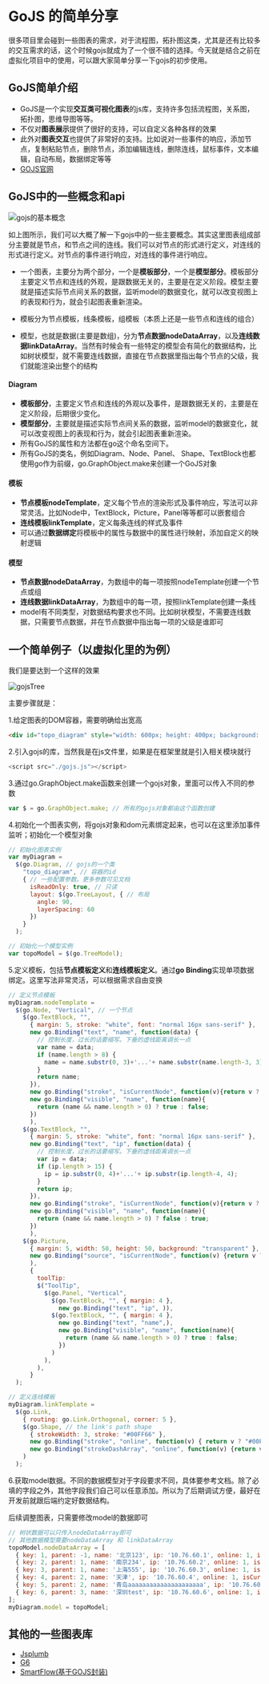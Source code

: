 # GoJS 的简单分享

很多项目里会碰到一些图表的需求，对于流程图，拓扑图这类，尤其是还有比较多的交互需求的话，这个时候gojs就成为了一个很不错的选择。今天就是结合之前在虚拟化项目中的使用，可以跟大家简单分享一下gojs的初步使用。

## GoJS简单介绍

- GoJS是一个实现**交互类可视化图表**的js库，支持许多包括流程图，关系图，拓扑图，思维导图等等。
- 不仅对**图表展示**提供了很好的支持，可以自定义各种各样的效果
- 此外对**图表交互**也提供了非常好的支持。比如说对一些事件的响应，添加节点，复制粘贴节点，删除节点，添加编辑连线，删除连线，鼠标事件，文本编辑，自动布局，数据绑定等等
- [GOJS官网](https://gojs.net/latest/learn/index.html)



## GoJS中的一些概念和api

![gojs的基本概念](https://user-images.githubusercontent.com/42080695/125611002-13cfab3a-8640-4203-9bf2-77ecb79cb2d1.jpg)


如上图所示，我们可以大概了解一下gojs中的一些主要概念。其实这里图表组成部分主要就是节点，和节点之间的连线。我们可以对节点的形式进行定义，对连线的形式进行定义。对节点的事件进行响应，对连线的事件进行响应。

- 一个图表，主要分为两个部分，一个是**模板部分**，一个是**模型部分**。模板部分主要定义节点和连线的外观，是跟数据无关的，主要是在定义阶段。模型主要就是描述实际节点间关系的数据，监听model的数据变化，就可以改变视图上的表现和行为，就会引起图表重新渲染。

- 模板分为节点模板，线条模板，组模板（本质上还是一些节点和连线的组合）

- 模型，也就是数据(主要是数组)，分为**节点数据nodeDataArray**，以及**连线数据linkDataArray**。当然有时候会有一些特定的模型会有简化的数据结构，比如树状模型，就不需要连线数据，直接在节点数据里指出每个节点的父级，我们就能渲染出整个的结构



#### Diagram

- **模板部分**，主要定义节点和连线的外观以及事件，是跟数据无关的，主要是在定义阶段，后期很少变化。
- **模型部分**，主要就是描述实际节点间关系的数据，监听model的数据变化，就可以改变视图上的表现和行为，就会引起图表重新渲染。
- 所有GoJS的属性和方法都在go这个命名空间下。
- 所有GoJS的类名，例如Diagram、Node、Panel、 Shape、TextBlock也都使用go作为前缀，go.GraphObject.make来创建一个GoJS对象



#### 模板

- **节点模板nodeTemplate**，定义每个节点的渲染形式及事件响应，写法可以非常灵活。比如Node中，TextBlock，Picture，Panel等等都可以嵌套组合
- **连线模板linkTemplate**，定义每条连线的样式及事件
- 可以通过**数据绑定**将模板中的属性与数据中的属性进行映射，添加自定义的映射逻辑



#### 模型

- **节点数据nodeDataArray**，为数组中的每一项按照nodeTemplate创建一个节点或组
- **连线数据linkDataArray**，为数组中的每一项，按照linkTemplate创建一条线
- model有不同类型，对数据结构要求也不同。比如树状模型，不需要连线数据，只需要节点数据，并在节点数据中指出每一项的父级是谁即可



## 一个简单例子（以虚拟化里的为例）

我们是要达到一个这样的效果

![gojsTree](https://user-images.githubusercontent.com/42080695/125611097-5e10ae7e-b911-462c-ad88-927f4877c601.jpg)


主要步骤就是：

1.给定图表的DOM容器，需要明确给出宽高

```html
<div id="topo_diagram" style="width: 600px; height: 400px; background: #06354C"></div>
```

2.引入gojs的库，当然我是在js文件里，如果是在框架里就是引入相关模块就行

```js
<script src="./gojs.js"></script>
```

3.通过go.GraphObject.make函数来创建一个gojs对象，里面可以传入不同的参数

```js
var $ = go.GraphObject.make; // 所有的gojs对象都由这个函数创建
```

4.初始化一个图表实例，将gojs对象和dom元素绑定起来，也可以在这里添加事件监听；初始化一个模型对象

```js
// 初始化图表实例
var myDiagram =
  $(go.Diagram, // gojs的一个类
    "topo_diagram", // 容器的id
    { // 一些配置参数。更多参数可见文档
      isReadOnly: true, // 只读
      layout: $(go.TreeLayout, { // 布局
        angle: 90,
        layerSpacing: 60
      })
    }
  );

// 初始化一个模型实例
var topoModel = $(go.TreeModel);
```

5.定义模板，包括**节点模板定义**和**连线模板定义**。通过**go Binding**实现单项数据绑定。这里写法非常灵活，可以根据需求自由变换

```js
// 定义节点模板
myDiagram.nodeTemplate =
  $(go.Node, "Vertical", // 一个节点
    $(go.TextBlock, "",
      { margin: 5, stroke: "white", font: "normal 16px sans-serif" },
      new go.Binding("text", "name", function(data) {
        // 控制长度，过长的话要缩写。下垂的虚线距离调长一点
        var name = data;
        if (name.length > 8) {
          name = name.substr(0, 3)+'...'+ name.substr(name.length-3, 3);
        }
        return name;
      }),
      new go.Binding("stroke", "isCurrentNode", function(v){return v ? "#00FF66" : "white";}),
      new go.Binding("visible", "name", function(name){
        return (name && name.length > 0) ? true : false;
      })
      ),
    $(go.TextBlock, "",
      { margin: 5, stroke: "white", font: "normal 16px sans-serif" },
      new go.Binding("text", "ip", function(data) {
        // 控制长度，过长的话要缩写。下垂的虚线距离调长一点
        var ip = data;
        if (ip.length > 15) {
          ip = ip.substr(0, 4)+'...'+ ip.substr(ip.length-4, 4);
        }
        return ip;
      }),
      new go.Binding("stroke", "isCurrentNode", function(v){return v ? "#00FF66" : "white";}),
      new go.Binding("visible", "name", function(name){
        return (name && name.length > 0) ? false : true;
      })
      ),
    $(go.Picture,
      { margin: 5, width: 50, height: 50, background: "transparent" },
      new go.Binding("source", "isCurrentNode", function(v) {return v ? "./host2.png" : "./host1.png";})
      ),
      {
        toolTip:
        $("ToolTip",
          $(go.Panel, "Vertical",
            $(go.TextBlock, "", { margin: 4 },
              new go.Binding("text", "ip", )),
            $(go.TextBlock, "", { margin: 4 },
              new go.Binding("text", "name",),
              new go.Binding("visible", "name", function(name){
                return (name && name.length > 0) ? true : false;
              })
            )
          ),
        ),
      }
  );

// 定义连线模板
myDiagram.linkTemplate =
  $(go.Link,
    { routing: go.Link.Orthogonal, corner: 5 },
    $(go.Shape, // the link's path shape
      { strokeWidth: 3, stroke: "#00FF66" },
      new go.Binding("stroke", "online", function(v) { return v ? "#00FF66" : "#555"; }),
      new go.Binding("strokeDashArray", "online", function(v) {return v ? null : [9,3]})
    )
  );
```

6.获取model数据。不同的数据模型对于字段要求不同，具体要参考文档。除了必填的字段之外，其他字段我们自己可以任意添加。所以为了后期调试方便，最好在开发前就跟后端约定好数据结构。

后续调整图表，只需要修改model的数据即可

```js
// 树状数据可以只传入nodeDataArray即可
// 其他数据模型需要nodeDataArray 和 linkDataArray
topoModel.nodeDataArray = [
  { key: 1, parent: -1, name: '北京123', ip: '10.76.60.1', online: 1, isCurrentNode: 1},
  { key: 2, parent: 1, name: '南京234', ip: '10.76.60.2', online: 1, isCurrentNode: 0},
  { key: 3, parent: 1, name: '上海555', ip: '10.76.60.3', online: 1, isCurrentNode: 0},
  { key: 4, parent: 2, name: '天津', ip: '10.76.60.4', online: 1, isCurrentNode: 0},
  { key: 5, parent: 2, name: '青岛aaaaaaaaaaaaaaaaaaaaa', ip: '10.76.60.5', online: 0, isCurrentNode: 0},
  { key: 6, parent: 3, name: '深圳test', ip: '10.76.60.6', online: 1, isCurrentNode: 0},
];
myDiagram.model = topoModel;
```



## 其他的一些图表库

-  [Jsplumb](https://github.com/jsplumb/jsplumb)
-  [G6](https://g6.antv.vision/zh/docs/manual/introduction)
-  [SmartFlow(基于GOJS封装)](http://vis.qianxin-inc.cn/f/smart-flow/guide/introduction.html)





